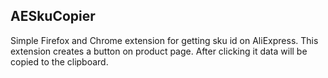 ## AESkuCopier

Simple Firefox and Chrome extension for getting sku id on AliExpress. This extension creates a button on product page. After clicking it data will be copied to the clipboard.